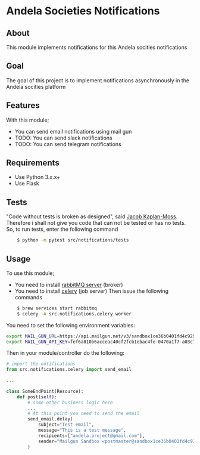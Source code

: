 # Andela Societies Notifications
## About
This module implements notifications for this Andela socities notifications
## Goal
The goal of this project is to implement notifications asynchronously in the Andela socities platform
## Features
With this module;
- You can send email notifications using mail gun
- TODO: You can send slack notifications
- TODO: You can send telegram notifications
## Requirements
- Use Python 3.x.x+
- Use Flask
## Tests
"Code without tests is broken as designed", said  [Jacob Kaplan-Moss](https://jacobian.org/writing/django-apps-with-buildout/#s-create-a-test-wrapper). Therefore i shall not give you code that
can not be tested or has no tests. So, to run tests, enter the following command
```sh 
    $ python -m pytest src/notifications/tests
```
## Usage
To use this module;
- You need to install [rabbitMQ server](https://www.rabbitmq.com/install-standalone-mac.html) (broker)
- You need to install [celery](http://docs.celeryproject.org/en/latest/getting-started/first-steps-with-celery.html) (job server)
Then issue the following commands
```sh
    $ brew services start rabbitmq
    $ celery -A src.notifications.celery worker
```
You need to set the following environment variables:
```bash
export MAIL_GUN_URL=https://api.mailgun.net/v3/sandbox1ce36b0401fd4c929ee864bc19bf44e7.mailgun.org/messages
export MAIL_GUN_API_KEY=fef6a810b6acceac40cf2fcb1ebac4fe-0470a1f7-a03c7123
```
Then in your module/controller do the following:
```python
# import the notifications
from src.notifications.celery import send_email
   
...

class SomeEndPoint(Resource):
    def post(self):
        # some other business logic here
        ...
        # At this point you need to send the email
        send_email.delay(
            subject="Test email",
            message="This is a test message",
            recipients=["andela.project@gmail.com"],
            sender="Mailgun Sandbox <postmaster@sandbox1ce36b0401fd4c929ee864bc19bf44e7.mailgun.org>"
        )
```